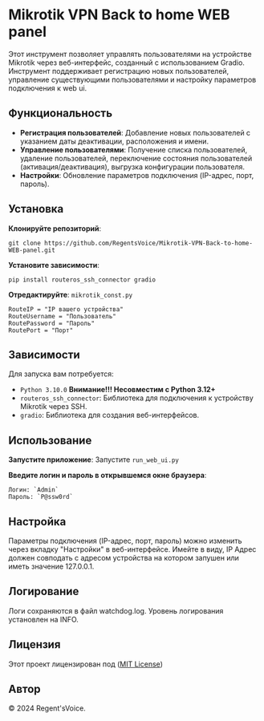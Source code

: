 # Mikrotik VPN Back to home WEB panel


Этот инструмент позволяет управлять пользователями на устройстве Mikrotik через веб-интерфейс, созданный с использованием Gradio. Инструмент поддерживает регистрацию новых пользователей, управление существующими пользователями и настройку параметров подключения к web ui.

## Функциональность

- **Регистрация пользователей**: Добавление новых пользователей с указанием даты деактивации, расположения и имени.
- **Управление пользователями**: Получение списка пользователей, удаление пользователей, переключение состояния пользователей (активация/деактивация), выгрузка конфигурации пользователя.
- **Настройки**: Обновление параметров подключения (IP-адрес, порт, пароль).

## Установка

**Клонируйте репозиторий**:

`git clone https://github.com/RegentsVoice/Mikrotik-VPN-Back-to-home-WEB-panel.git`

**Установите зависимости**:

`pip install routeros_ssh_connector gradio`


**Отредактируйте**:
`mikrotik_const.py`

    RouteIP = "IP вашего устройства"
    RouteUsername = "Пользователь"
    RoutePassword = "Пароль"
    RoutePort = "Порт"
    

## Зависимости

Для запуска вам потребуется:

- `Python 3.10.0`  **Внимание!!! Несовместим с Python 3.12+**
- `routeros_ssh_connector`: Библиотека для подключения к устройству Mikrotik через SSH.
- `gradio`: Библиотека для создания веб-интерфейсов.

## Использование

**Запустите приложение**:
Запустите `run_web_ui.py`

**Введите логин и пароль в открывшемся окне браузера**:

    Логин: `Admin`
    Пароль: `P@ssw0rd`
    

## Настройка

Параметры подключения (IP-адрес, порт, пароль) можно изменить через вкладку "Настройки" в веб-интерфейсе. Имейте в виду, IP Адрес должен совподать с адресом устройства на котором запушен или иметь значение 127.0.0.1.

## Логирование

Логи сохраняются в файл watchdog.log. Уровень логирования установлен на INFO.

## Лицензия

Этот проект лицензирован под ([MIT License](https://github.com/RegentsVoice/Mikrotik-VPN-Back-to-home-WEB-panel/blob/main/LICENSE.md))

## Автор

© 2024 Regent'sVoice.
